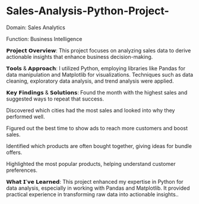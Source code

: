 # Sales-Analysis-Python-Project-

Domain: Sales Analytics

Function: Business Intelligence

𝗣𝗿𝗼𝗷𝗲𝗰𝘁 𝗢𝘃𝗲𝗿𝘃𝗶𝗲𝘄:
This project focuses on analyzing sales data to derive actionable insights that enhance business decision-making. 

𝗧𝗼𝗼𝗹𝘀 & 𝗔𝗽𝗽𝗿𝗼𝗮𝗰𝗵:
I utilized Python, employing libraries like Pandas for data manipulation and Matplotlib for visualizations. Techniques such as data cleaning, exploratory data analysis, and trend analysis were applied.

𝗞𝗲𝘆 𝗙𝗶𝗻𝗱𝗶𝗻𝗴𝘀 & 𝗦𝗼𝗹𝘂𝘁𝗶𝗼𝗻𝘀:
Found the month with the highest sales and suggested ways to repeat that success.

Discovered which cities had the most sales and looked into why they performed well.

Figured out the best time to show ads to reach more customers and boost sales.

Identified which products are often bought together, giving ideas for bundle offers.

Highlighted the most popular products, helping understand customer preferences.


𝗪𝗵𝗮𝘁 𝗜'𝘃𝗲 𝗟𝗲𝗮𝗿𝗻𝗲𝗱:
This project enhanced my expertise in Python for data analysis, especially in working with Pandas and Matplotlib. It provided practical experience in transforming raw data into actionable insights..
